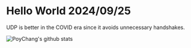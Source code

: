 # Hello World 2024/09/25

UDP is better in the COVID era since it avoids unnecessary handshakes.

![PoyChang's github stats](https://github-readme-stats.vercel.app/api?username=poychang&show_icons=true&theme=dracula)
